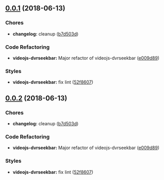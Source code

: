 <a name="0.0.1"></a>
## [0.0.1](https://github.com/toolbox-tve/videojs-dvrseekbar/compare/v0.2.6...v0.0.1) (2018-06-13)

### Chores

* **changelog:** cleanup ([b7d503d](https://github.com/toolbox-tve/videojs-dvrseekbar/commit/b7d503d))

### Code Refactoring

* **videojs-dvrseekbar:** Major refactor of videojs-dvrseekbar ([e009d89](https://github.com/toolbox-tve/videojs-dvrseekbar/commit/e009d89))

### Styles

* **videojs-dvrseekbar:** fix lint ([52f8607](https://github.com/toolbox-tve/videojs-dvrseekbar/commit/52f8607))

<a name="0.0.2"></a>
## [0.0.2](https://github.com/toolbox-tve/videojs-dvrseekbar/compare/v0.2.6...v0.0.2) (2018-06-13)

### Chores

* **changelog:** cleanup ([b7d503d](https://github.com/toolbox-tve/videojs-dvrseekbar/commit/b7d503d))

### Code Refactoring

* **videojs-dvrseekbar:** Major refactor of videojs-dvrseekbar ([e009d89](https://github.com/toolbox-tve/videojs-dvrseekbar/commit/e009d89))

### Styles

* **videojs-dvrseekbar:** fix lint ([52f8607](https://github.com/toolbox-tve/videojs-dvrseekbar/commit/52f8607))

